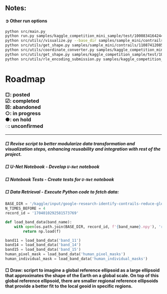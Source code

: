 ## Notes: 

#### ➲ Other run options

```bash
python src/main.py
python run.py samples/kaggle_competition_mini_sample/test/1000834164244036115 output
python src/utils//visualize.py --base_dir samples/sample_mini/contrails --n_records 2 --n_times_before 4
python src/utils/get_shape.py samples/sample_mini/contrails/1108741208571075.npy
python src/utils/coordinate_converter.py samples/kaggle_competition_mini_sample/test/1000834164244036115 output
python src/utils/get_shape.py samples/kaggle_competition_sample/test/1000834164244036115/band_08.npy
python src/utils/rle_encoding_submission.py samples/kaggle_competition_mini_sample 1
```
# Roadmap
 ### □: posted <br> ☑︎: completed <br> ☒: abandoned <br> ○: in progress <br> ●: on hold <br> ◌: unconfirmed
---
##### □ Revise script to better modularize data transformation and visualization steps, enhancing reusability and integration with rest of the project.
##### □ U-Net Notebook - Develop `U-Net` notebook

##### □ Notebook Tests - Create tests for `U-Net` notebook

##### □ Data Retrieval - Execute Python code to fetch data:

```python
BASE_DIR = '/kaggle/input/google-research-identify-contrails-reduce-global-warming/train'
N_TIMES_BEFORE = 4
record_id = '1704010292581573769'

def load_band_data(band_name):
    with open(os.path.join(BASE_DIR, record_id, f'{band_name}.npy'), 'rb') as f:
        return np.load(f)

band11 = load_band_data('band_11')
band14 = load_band_data('band_14')
band15 = load_band_data('band_15')
human_pixel_mask = load_band_data('human_pixel_masks')
human_individual_mask = load_band_data('human_individual_masks')
```
#### □ Draw: scriprt to imagine a global reference ellipsoid as a large ellipsoid that approximates the shape of the Earth on a global scale. On top of this global reference ellipsoid, there are smaller regional reference ellipsoids that provide a better fit to the local geoid in specific regions.

